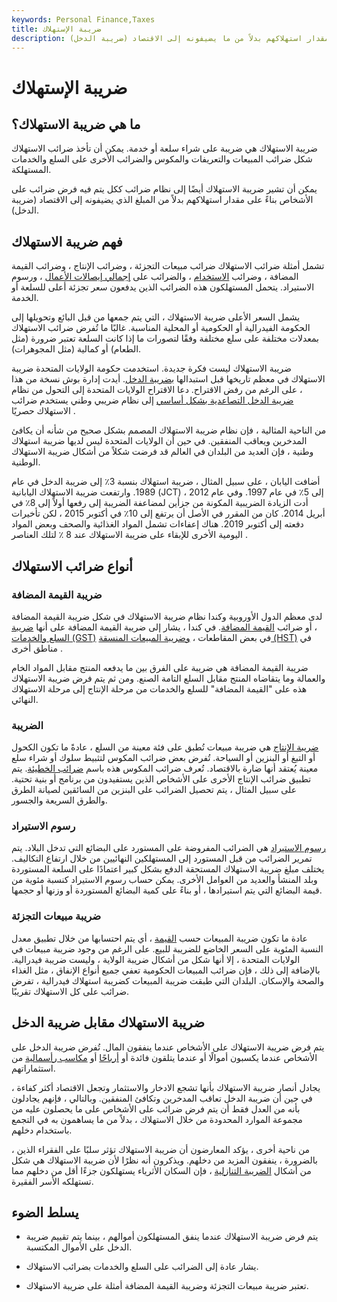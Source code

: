 ```yaml
---
keywords: Personal Finance,Taxes
title: ضريبة الإستهلاك
description: ضريبة الاستهلاك هي ضريبة على شراء سلعة أو خدمة ؛ أو نظام يفرض ضرائب على الناس على مقدار استهلاكهم بدلاً من ما يضيفونه إلى الاقتصاد (ضريبة الدخل).
---
```


# ضريبة الإستهلاك
## ما هي ضريبة الاستهلاك؟

ضريبة الاستهلاك هي ضريبة على شراء سلعة أو خدمة. يمكن أن تأخذ ضرائب الاستهلاك شكل ضرائب المبيعات والتعريفات والمكوس والضرائب الأخرى على السلع والخدمات المستهلكة.

يمكن أن تشير ضريبة الاستهلاك أيضًا إلى نظام ضرائب ككل يتم فيه فرض ضرائب على الأشخاص بناءً على مقدار استهلاكهم بدلاً من المبلغ الذي يضيفونه إلى الاقتصاد (ضريبة الدخل).

## فهم ضريبة الاستهلاك

تشمل أمثلة ضرائب الاستهلاك ضرائب مبيعات التجزئة ، وضرائب الإنتاج ، وضرائب القيمة المضافة ، وضرائب [الاستخدام](/use-tax) ، والضرائب على [إجمالي إيصالات الأعمال](/gross-receipts) ، ورسوم الاستيراد. يتحمل المستهلكون هذه الضرائب الذين يدفعون سعر تجزئة أعلى للسلعة أو الخدمة.

يشمل السعر الأعلى ضريبة الاستهلاك ، التي يتم جمعها من قبل البائع وتحويلها إلى الحكومة الفيدرالية أو الحكومية أو المحلية المناسبة. غالبًا ما تُفرض ضرائب الاستهلاك بمعدلات مختلفة على سلع مختلفة وفقًا لتصورات ما إذا كانت السلعة تعتبر ضرورة (مثل الطعام) أو كمالية (مثل المجوهرات).

ضريبة الاستهلاك ليست فكرة جديدة. استخدمت حكومة الولايات المتحدة ضريبة الاستهلاك في معظم تاريخها قبل استبدالها [بضريبة الدخل](/incometax). أيدت إدارة بوش نسخة من هذا ، على الرغم من رفض الاقتراح. دعا الاقتراح الولايات المتحدة إلى التحول من نظام [ضريبة الدخل التصاعدية بشكل أساسي](/progressivetax) إلى نظام ضريبي وطني يستخدم ضرائب الاستهلاك حصريًا .

من الناحية المثالية ، فإن نظام ضريبة الاستهلاك المصمم بشكل صحيح من شأنه أن يكافئ المدخرين ويعاقب المنفقين. في حين أن الولايات المتحدة ليس لديها ضريبة استهلاك وطنية ، فإن العديد من البلدان في العالم قد فرضت شكلاً من أشكال ضريبة الاستهلاك الوطنية.

أضافت اليابان ، على سبيل المثال ، ضريبة استهلاك بنسبة 3٪ إلى ضريبة الدخل في عام 1989. وارتفعت ضريبة الاستهلاك اليابانية (JCT) إلى 5٪ في عام 1997. وفي عام 2012 ، أدت الزيادة الضريبية المكونة من جزأين لمضاعفة الضريبة إلى رفعها أولاً إلى 8٪ في أبريل 2014. كان من المقرر في الأصل أن يرتفع إلى 10٪ في أكتوبر 2015 ، لكن تأخيرات دفعته إلى أكتوبر 2019. هناك إعفاءات تشمل المواد الغذائية والصحف وبعض المواد اليومية الأخرى للإبقاء على ضريبة الاستهلاك عند 8 ٪ لتلك العناصر .

## أنواع ضرائب الاستهلاك

### ضريبة القيمة المضافة

لدى معظم الدول الأوروبية وكندا نظام ضريبة الاستهلاك في شكل ضريبة القيمة المضافة ، أو ضرائب [القيمة المضافة](/valueaddedtax). في كندا ، يشار إلى ضريبة القيمة المضافة على أنها [ضريبة السلع والخدمات (GST)](/gst) في بعض المقاطعات ، [وضريبة المبيعات المنسقة (HST)](/harmonized-sales-tax) في مناطق أخرى .

ضريبة القيمة المضافة هي ضريبة على الفرق بين ما يدفعه المنتج مقابل المواد الخام والعمالة وما يتقاضاه المنتج مقابل السلع التامة الصنع. ومن ثم يتم فرض ضريبة الاستهلاك هذه على "القيمة المضافة" للسلع والخدمات من مرحلة الإنتاج إلى مرحلة الاستهلاك النهائي.

### الضريبة

[ضريبة الإنتاج](/excisetax) هي ضريبة مبيعات تُطبق على فئة معينة من السلع ، عادةً ما تكون الكحول أو التبغ أو البنزين أو السياحة. تُفرض بعض ضرائب المكوس لتثبيط سلوك أو شراء سلع معينة يُعتقد أنها ضارة بالاقتصاد. تُعرف ضرائب المكوس هذه باسم [ضرائب الخطيئة](/sin_tax). يتم تطبيق ضرائب الإنتاج الأخرى على الأشخاص الذين يستفيدون من برنامج أو بنية تحتية. على سبيل المثال ، يتم تحصيل الضرائب على البنزين من السائقين لصيانة الطرق والطرق السريعة والجسور.

### رسوم الاستيراد

[رسوم الاستيراد](/import-duty) هي الضرائب المفروضة على المستورد على البضائع التي تدخل البلاد. يتم تمرير الضرائب من قبل المستورد إلى المستهلكين النهائيين من خلال ارتفاع التكاليف. يختلف مبلغ ضريبة الاستهلاك المستحقة الدفع بشكل كبير اعتمادًا على السلعة المستوردة وبلد المنشأ والعديد من العوامل الأخرى. يمكن حساب رسوم الاستيراد كنسبة مئوية من قيمة البضائع التي يتم استيرادها ، أو بناءً على كمية البضائع المستوردة أو وزنها أو حجمها.

### ضريبة مبيعات التجزئة

عادة ما تكون ضريبة المبيعات حسب [القيمة](/advaloremtax) ، أي يتم احتسابها من خلال تطبيق معدل النسبة المئوية على السعر الخاضع للضريبة للبيع. على الرغم من وجود ضريبة مبيعات في الولايات المتحدة ، إلا أنها شكل من أشكال ضريبة الولاية ، وليست ضريبة فيدرالية. بالإضافة إلى ذلك ، فإن ضرائب المبيعات الحكومية تعفي جميع أنواع الإنفاق ، مثل الغذاء والصحة والإسكان. البلدان التي طبقت ضريبة المبيعات كضريبة استهلاك فيدرالية ، تفرض ضرائب على كل الاستهلاك تقريبًا.

## ضريبة الاستهلاك مقابل ضريبة الدخل

يتم فرض ضريبة الاستهلاك على الأشخاص عندما ينفقون المال. تُفرض ضريبة الدخل على الأشخاص عندما يكسبون أموالًا أو عندما يتلقون فائدة أو [أرباحًا](/dividend) أو [مكاسب رأسمالية](/capitalgain) من استثماراتهم.

يجادل أنصار ضريبة الاستهلاك بأنها تشجع الادخار والاستثمار وتجعل الاقتصاد أكثر كفاءة ، في حين أن ضريبة الدخل تعاقب المدخرين وتكافئ المنفقين. وبالتالي ، فإنهم يجادلون بأنه من العدل فقط أن يتم فرض ضرائب على الأشخاص على ما يحصلون عليه من مجموعة الموارد المحدودة من خلال الاستهلاك ، بدلاً من ما يساهمون به في التجمع باستخدام دخلهم.

من ناحية أخرى ، يؤكد المعارضون أن ضريبة الاستهلاك تؤثر سلبًا على الفقراء الذين ، بالضرورة ، ينفقون المزيد من دخلهم. ويذكرون أنه نظرًا لأن ضريبة الاستهلاك هي شكل من أشكال [الضريبة التنازلية](/regressivetax) ، فإن السكان الأثرياء يستهلكون جزءًا أقل من دخلهم مما تستهلكه الأسر الفقيرة.

## يسلط الضوء

- يتم فرض ضريبة الاستهلاك عندما ينفق المستهلكون أموالهم ، بينما يتم تقييم ضريبة الدخل على الأموال المكتسبة.

- يشار عادة إلى الضرائب على السلع والخدمات بضرائب الاستهلاك.

- تعتبر ضريبة مبيعات التجزئة وضريبة القيمة المضافة أمثلة على ضريبة الاستهلاك.

